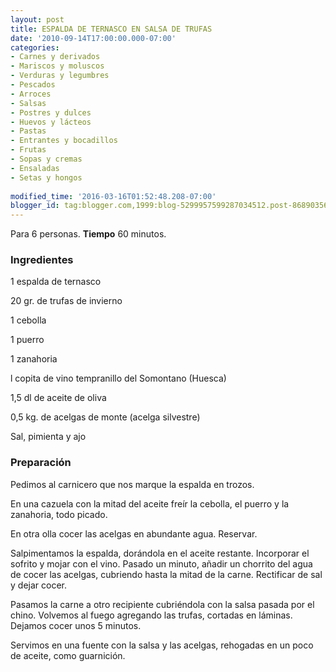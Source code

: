 ```yaml
---
layout: post
title: ESPALDA DE TERNASCO EN SALSA DE TRUFAS
date: '2010-09-14T17:00:00.000-07:00'
categories:
- Carnes y derivados
- Mariscos y moluscos
- Verduras y legumbres
- Pescados
- Arroces
- Salsas
- Postres y dulces
- Huevos y lácteos
- Pastas
- Entrantes y bocadillos
- Frutas
- Sopas y cremas
- Ensaladas
- Setas y hongos
 
modified_time: '2016-03-16T01:52:48.208-07:00'
blogger_id: tag:blogger.com,1999:blog-5299957599287034512.post-8689035624458987333
---
```


Para 6 personas.
<b>Tiempo</b> 60 minutos.

<h3>Ingredientes</h3>

1 espalda de ternasco

20 gr. de trufas de invierno

1 cebolla

1 puerro

1 zanahoria

l copita de vino tempranillo del Somontano (Huesca)

1,5 dl de aceite de oliva

0,5 kg. de acelgas de monte (acelga silvestre)

Sal, pimienta y ajo

<h3>Preparación</h3>

Pedimos al carnicero que nos marque la espalda en trozos.

En una cazuela con la mitad del aceite freír la cebolla, el puerro y la zanahoria, todo picado.

En otra olla cocer las acelgas en abundante agua. Reservar.

Salpimentamos la espalda, dorándola en el aceite restante. Incorporar el sofrito y mojar con el vino. Pasado un minuto, añadir un chorrito del agua de cocer las acelgas, cubriendo hasta la mitad de la carne. Rectificar de sal y dejar cocer.

Pasamos la carne a otro recipiente cubriéndola con la salsa pasada por el chino. Volvemos al fuego agregando las trufas, cortadas en láminas. Dejamos cocer unos 5 minutos.

Servimos en una fuente con la salsa y las acelgas, rehogadas en un poco de aceite, como guarnición.

